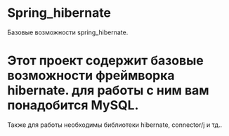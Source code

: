 # Spring_hibernate
Базовые возможности spring_hibernate.
# Этот проект содержит базовые возможности фреймворка hibernate. для работы с ним вам понадобится MySQL.
Также для работы необходимы библиотеки hibernate, connector/j и тд..
